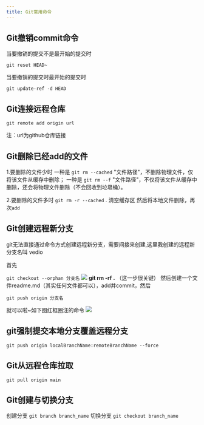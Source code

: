```yaml
---
title: Git常用命令
---
```



## Git撤销commit命令
当要撤销的提交不是最开始的提交时
```
git reset HEAD~
```
当要撤销的提交时最开始的提交时
```
git update-ref -d HEAD
```
## Git连接远程仓库
```
git remote add origin url
```
注：url为github仓库链接
## Git删除已经add的文件
1.要删除的文件少时
	一种是 `git rm --cached` "文件路径"，不删除物理文件，仅将该文件从缓存中删除；
	一种是 `git rm --f`  "文件路径"，不仅将该文件从缓存中删除，还会将物理文件删除（不会回收到垃圾桶）。


2.要删除的文件多时
	`git rm -r --cached` .  清空缓存区
	然后将本地文件删除，再次`add`
	

## Git创建远程新分支
git无法直接通过命令方式创建远程新分支，需要间接来创建,这里我创建的远程新分支名叫 vedio


首先 

`git checkout --orphan 分支名`
![](https://img-blog.csdnimg.cn/20210403164118752.png)
**git rm -rf .** （这一步很关键）
然后创建一个文件readme.md（其实任何文件都可以），add并commit，然后

`git push origin 分支名` 

就可以啦~如下图红框圈注的命令
![](https://img-blog.csdnimg.cn/20210403164816128.png?x-oss-process=image/watermark,type_ZmFuZ3poZW5naGVpdGk,shadow_10,text_aHR0cHM6Ly9ibG9nLmNzZG4ubmV0L3dlaXhpbl80MzkzOTQyMQ==,size_16,color_FFFFFF,t_70)
## git强制提交本地分支覆盖远程分支
```
git push origin localBranchName:remoteBranchName --force
```
## Git从远程仓库拉取
`git pull origin main`
## Git创建与切换分支
创建分支 `git branch branch_name`
切换分支 `git checkout branch_name`








